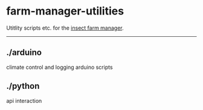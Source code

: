 # farm-manager-utilities

Utitlity scripts etc. for the [insect farm manager](https://github.com/rlundquist3/farm-manager). 

---------------

## ./arduino
climate control and logging arduino scripts

## ./python
api interaction
